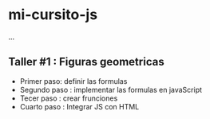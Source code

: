 # mi-cursito-js

...
## Taller #1 : Figuras geometricas

- Primer paso: definir las formulas
- Segundo paso : implementar las formulas en javaScript 
- Tecer paso : crear frunciones
- Cuarto paso : Integrar JS con HTML